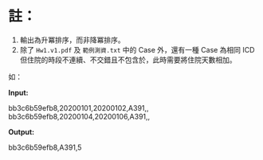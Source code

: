 # 註：

1.	輸出為升冪排序，而非降冪排序。
2.	除了 `Hw1.v1.pdf` 及 `範例測資.txt` 中的 Case 外，還有一種 Case 為相同 ICD 但住院的時段不連續、不交錯且不包含於，此時需要將住院天數相加。

如：

**Input:**

bb3c6b59efb8,20200101,20200102,A391,,<br>
bb3c6b59efb8,20200104,20200106,A391,,

**Output:**

bb3c6b59efb8,A391,5